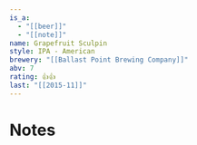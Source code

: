```yaml
---
is_a:
  - "[[beer]]"
  - "[[note]]"
name: Grapefruit Sculpin
style: IPA - American
brewery: "[[Ballast Point Brewing Company]]"
abv: 7
rating: 👍👍
last: "[[2015-11]]"
---
```

# Notes

